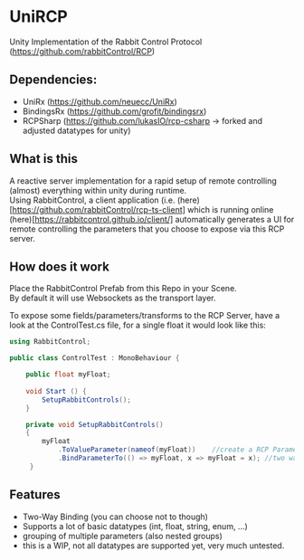 # UniRCP
Unity Implementation of the Rabbit Control Protocol (https://github.com/rabbitControl/RCP)

## Dependencies:
- UniRx (https://github.com/neuecc/UniRx)
- BindingsRx (https://github.com/grofit/bindingsrx)
- RCPSharp (https://github.com/lukasIO/rcp-csharp -> forked and adjusted datatypes for unity)

## What is this
A reactive server implementation for a rapid setup of remote controlling (almost) everything within unity during runtime.<br>
Using RabbitControl, a client application (i.e. (here)[https://github.com/rabbitControl/rcp-ts-client] which is running online (here)[https://rabbitcontrol.github.io/client/] automatically generates a UI for remote controlling the parameters that you choose to expose via this RCP server.

## How does it work
Place the RabbitControl Prefab from this Repo in your Scene.<br>
By default it will use Websockets as the transport layer.

To expose some fields/parameters/transforms to the RCP Server, have a look at the ControlTest.cs file, for a single float it would look like this:
```c#
using RabbitControl;

public class ControlTest : MonoBehaviour {

    public float myFloat;
   
    void Start () {
        SetupRabbitControls();     
    }

    private void SetupRabbitControls()
    {    
        myFloat
            .ToValueParameter(nameof(myFloat))    //create a RCP Parameter out of your variable and expose it to/on the server
            .BindParameterTo(() => myFloat, x => myFloat = x); //two way binding using of the value using BindingsRx internally
     }
```

## Features
- Two-Way Binding (you can choose not to though)
- Supports a lot of basic datatypes (int, float, string, enum, ...)
- grouping of multiple parameters (also nested groups)
- this is a WIP, not all datatypes are supported yet, very much untested.

